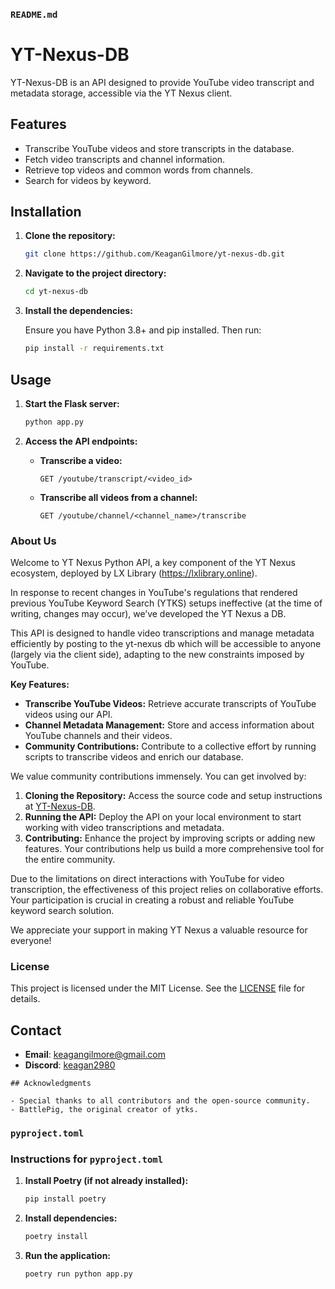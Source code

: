 ### `README.md`

# YT-Nexus-DB

YT-Nexus-DB is an API designed to provide YouTube video transcript and metadata storage, accessible via the YT Nexus client. 

## Features

- Transcribe YouTube videos and store transcripts in the database.
- Fetch video transcripts and channel information.
- Retrieve top videos and common words from channels.
- Search for videos by keyword.

## Installation

1. **Clone the repository:**

   ```bash
   git clone https://github.com/KeaganGilmore/yt-nexus-db.git
   ```

2. **Navigate to the project directory:**

   ```bash
   cd yt-nexus-db
   ```

3. **Install the dependencies:**

   Ensure you have Python 3.8+ and pip installed. Then run:

   ```bash
   pip install -r requirements.txt
   ```

## Usage

1. **Start the Flask server:**

   ```bash
   python app.py
   ```

2. **Access the API endpoints:**

   - **Transcribe a video:**

     ```http
     GET /youtube/transcript/<video_id>
     ```

   - **Transcribe all videos from a channel:**

     ```http
     GET /youtube/channel/<channel_name>/transcribe
     ```

### About Us

Welcome to YT Nexus Python API, a key component of the YT Nexus ecosystem, deployed by LX Library (https://lxlibrary.online).

In response to recent changes in YouTube's regulations that rendered previous YouTube Keyword Search (YTKS) setups ineffective (at the time of writing, changes may occur), we’ve developed the YT Nexus a DB. 

This API is designed to handle video transcriptions and manage metadata efficiently by posting to the yt-nexus db which will be accessible to anyone (largely via the client side), adapting to the new constraints imposed by YouTube.

**Key Features:**
- **Transcribe YouTube Videos:** Retrieve accurate transcripts of YouTube videos using our API.
- **Channel Metadata Management:** Store and access information about YouTube channels and their videos.
- **Community Contributions:** Contribute to a collective effort by running scripts to transcribe videos and enrich our database.

We value community contributions immensely. You can get involved by:

1. **Cloning the Repository:** Access the source code and setup instructions at [YT-Nexus-DB](https://github.com/KeaganGilmore/yt-nexus-db).
2. **Running the API:** Deploy the API on your local environment to start working with video transcriptions and metadata.
3. **Contributing:** Enhance the project by improving scripts or adding new features. Your contributions help us build a more comprehensive tool for the entire community.

Due to the limitations on direct interactions with YouTube for video transcription, the effectiveness of this project relies on collaborative efforts. Your participation is crucial in creating a robust and reliable YouTube keyword search solution.

We appreciate your support in making YT Nexus a valuable resource for everyone!


### License

This project is licensed under the MIT License. See the [LICENSE](LICENSE) file for details.

## Contact

- **Email**: [keagangilmore@gmail.com](mailto:keagangilmore@gmail.com)
- **Discord**: [keagan2980](https://discord.com/users/keagan2980)
```
## Acknowledgments

- Special thanks to all contributors and the open-source community.
- BattlePig, the original creator of ytks.
```

### `pyproject.toml`

### Instructions for `pyproject.toml`

1. **Install Poetry (if not already installed):**

   ```bash
   pip install poetry
   ```

2. **Install dependencies:**

   ```bash
   poetry install
   ```

3. **Run the application:**

   ```bash
   poetry run python app.py
   ```